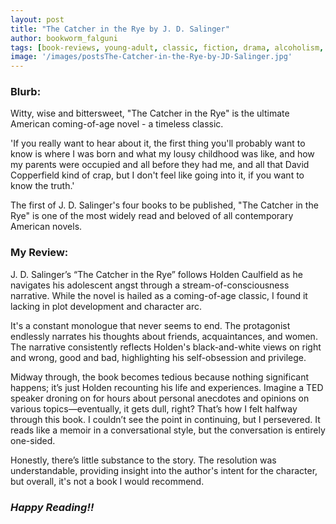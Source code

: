 ```yaml
---
layout: post
title: "The Catcher in the Rye by J. D. Salinger"
author: bookworm_falguni
tags: [book-reviews, young-adult, classic, fiction, drama, alcoholism, bullying, life, personality, USA, students, family, coming-of-age]
image: '/images/postsThe-Catcher-in-the-Rye-by-JD-Salinger.jpg'
---
```


### **Blurb:**
Witty, wise and bittersweet, "The Catcher in the Rye" is the ultimate American coming-of-age novel - a timeless classic.

'If you really want to hear about it, the first thing you'll probably want to know is where I was born and what my lousy childhood was like, and how my parents were occupied and all before they had me, and all that David Copperfield kind of crap, but I don't feel like going into it, if you want to know the truth.'

The first of J. D. Salinger's four books to be published, "The Catcher in the Rye" is one of the most widely read and beloved of all contemporary American novels.

### **My Review:**
J. D. Salinger’s “The Catcher in the Rye” follows Holden Caulfield as he navigates his adolescent angst through a stream-of-consciousness narrative. While the novel is hailed as a coming-of-age classic, I found it lacking in plot development and character arc.

It's a constant monologue that never seems to end. The protagonist endlessly narrates his thoughts about friends, acquaintances, and women. The narrative consistently reflects Holden's black-and-white views on right and wrong, good and bad, highlighting his self-obsession and privilege.

Midway through, the book becomes tedious because nothing significant happens; it’s just Holden recounting his life and experiences. Imagine a TED speaker droning on for hours about personal anecdotes and opinions on various topics—eventually, it gets dull, right? That’s how I felt halfway through this book. I couldn’t see the point in continuing, but I persevered. It reads like a memoir in a conversational style, but the conversation is entirely one-sided.

Honestly, there’s little substance to the story. The resolution was understandable, providing insight into the author's intent for the character, but overall, it's not a book I would recommend.

### ***Happy Reading!!***
